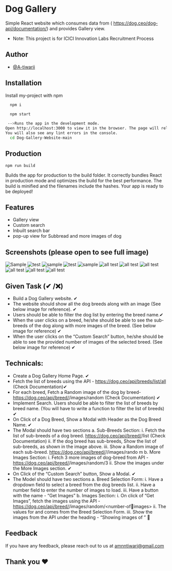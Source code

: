
# Dog Gallery

Simple React website which consumes data from ( https://dog.ceo/dog-api/documentation/) and provides Gallery view.

- Note: This project is for ICICI Innovation Labs Recruitment Process


## Author

- [@A-tiwarii](https://github.com/A-tiwarii)



## Installation

Install my-project with npm

```bash
  npm i
 
  npm start

 -->Runs the app in the development mode.
Open http://localhost:3000 to view it in the browser. The page will reload if you make edits.
You will also see any lint errors in the console.
  cd Dog-Gallery-Website-main
```
## Production
    npm run build
Builds the app for production to the build folder.
It correctly bundles React in production mode and optimizes the build for the best performance. The build is minified and the filenames include the hashes.
Your app is ready to be deployed!
## Features

- Gallery view
- Custom search
- Inbuilt search bar
- pop-up view for Subbread and more images of dog



## Screenshots (please open to see full image)

![Sample](https://github.com/A-tiwarii/Dog-Gallery/blob/main/app/Screenshot%20(531).png)
![test](https://github.com/A-tiwarii/Dog-Gallery/blob/main/app/Screenshot%20(522).png)
![sample](https://github.com/A-tiwarii/Dog-Gallery/blob/main/app/Screenshot%20(532).png)
![test](https://github.com/A-tiwarii/Dog-Gallery/blob/main/app/Screenshot%20(523).png)
![sample](https://github.com/A-tiwarii/Dog-Gallery/blob/main/app/Screenshot%20(523).png)
![all test](https://github.com/A-tiwarii/Dog-Gallery/blob/main/app/Screenshot%20(524).png)
![all test](https://github.com/A-tiwarii/Dog-Gallery/blob/main/app/Screenshot%20(526).png)
![all test](https://github.com/A-tiwarii/Dog-Gallery/blob/main/app/Screenshot%20(527).png)
![all test](https://github.com/A-tiwarii/Dog-Gallery/blob/main/app/Screenshot%20(528).png)
![all test](https://github.com/A-tiwarii/Dog-Gallery/blob/main/app/Screenshot%20(529).png)
![all test](https://github.com/A-tiwarii/Dog-Gallery/blob/main/app/Screenshot%20(534).png)


## Given Task (✔ /❌)

- Build a Dog Gallery website. ✔
- The website should show all the dog breeds along with an image (See below
  image for reference). ✔
- Users should be able to filter the dog list by entering the breed name.✔
- When the user clicks on a breed, he/she should be able to see the sub-breeds of
  the dog along with more images of the breed. (See below image for reference) ✔
- When the user clicks on the “Custom Search” button, he/she should be able to
  see the provided number of images of the selected breed. (See below image for
  reference) ✔
 ## Technicals:
- Create a Dog Gallery Home Page. ✔
- Fetch the list of breeds using the API - https://dog.ceo/api/breeds/list/all (Check
  Documentation)✔
- For each breed, Fetch a Random image of the dog by breed-
  https://dog.ceo/api/breed/<dog-breed>/images/random (Check Documentation) ✔
- Implement Search. Users should be able to filter the list of breeds by breed
  name. (You will have to write a function to filter the list of breeds) ✔
- On Click of a Dog Breed, Show a Modal with Header as the Dog Breed Name. ✔
- The Modal should have two sections 
  a. Sub-Breeds Section:
  i. Fetch the list of sub-breeds of a dog breed.
  https://dog.ceo/api/breed/<dog-breed>/list (Check Documentation)
  ii. If the dog breed has sub-breeds, Show the list of sub-breeds, as
  shown in the image above.
  iii. Show a Random image of each sub-breed.
  https://dog.ceo/api/breed/<dog-breed>/<sub-breed>/images/rando
  m
  b. More Images Section:
  i. Fetch 3 more images of dog-breed from API -
  https://dog.ceo/api/breed/<dog-breed>/images/random/3
  ii. Show the images under the More Images section.  ✔
- On Click of the “Custom Search” button, Show a Modal. ✔
- The Model should have two sections
  a. Breed Selection Form:
  i. Have a dropdown field to select a breed from the dog breeds list.
  ii. Have a number field to enter the number of images to load.
  iii. Have a button with the name - “Get Images”
  b. Images Section:
  i. On click of “Get Images”, fetch the images using the API -
  https://dog.ceo/api/breed/<dog-breed>/images/random/<number-ofimages>
  ii. The values for <dog-breed> and <number-of-images> comes from
  the Breed Selection Form.
  iii. Show the images from the API under the heading - “Showing
  <number-of-images> images of <dog-breed-name>” ✔

  

## Feedback

If you have any feedback, please reach out to us at amnntiwari@gmail.com



## Thank you ❤

